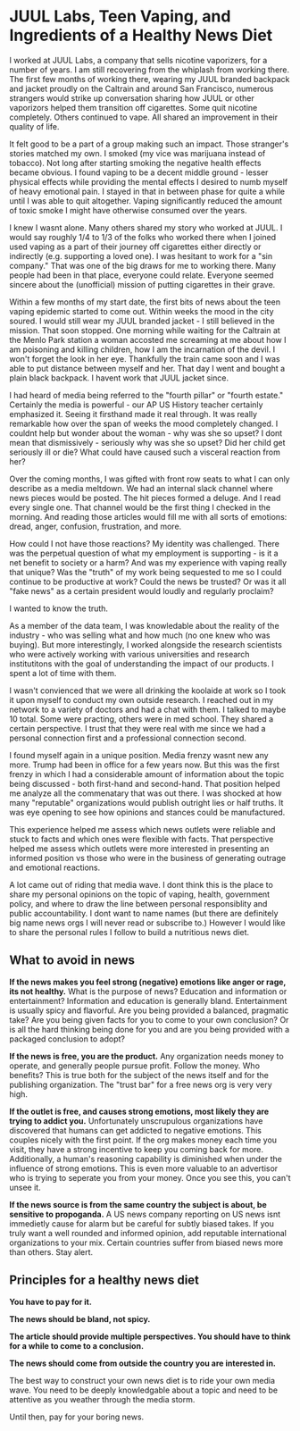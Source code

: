 # JUUL Labs, Teen Vaping, and Ingredients of a Healthy News Diet

I worked at JUUL Labs, a company that sells nicotine vaporizers, for a number of years. I am still recovering from the whiplash from working there. The first few months of working there, wearing my JUUL branded backpack and jacket proudly on the Caltrain and around San Francisco, numerous strangers would strike up conversation sharing how JUUL or other vaporizors helped them transition off cigarettes. Some quit nicotine completely. Others continued to vape. All shared an improvement in their quality of life. 

It felt good to be a part of a group making such an impact. Those stranger's stories matched my own. I smoked (my vice was marijuana instead of tobacco). Not long after starting smoking the negative health effects became obvious. I found vaping to be a decent middle ground - lesser physical effects while providing the mental effects I desired to numb myself of heavy emotional pain. I stayed in that in between phase for quite a while until I was able to quit altogether. Vaping significantly reduced the amount of toxic smoke I might have otherwise consumed over the years. 

I knew I wasnt alone. Many others shared my story who worked at JUUL. I would say roughly 1/4 to 1/3 of the folks who worked there when I joined used vaping as a part of their journey off cigarettes either directly or indirectly (e.g. supporting a loved one). I was hesitant to work for a "sin company." That was one of the big draws for me to working there.  Many people had been in that place, everyone could relate. Everyone seemed sincere about the (unofficial) mission of putting cigarettes in their grave. 

Within a few months of my start date, the first bits of news about the teen vaping epidemic started to come out. Within weeks the mood in the city soured. I would still wear my JUUL branded jacket - I still believed in the mission. That soon stopped. One morning while waiting for the Caltrain at the Menlo Park station a woman accosted me screaming at me about how I am poisoning and killing children, how I am the incarnation of the devil. I won't forget the look in her eye. Thankfully the train came soon and I was able to put distance between myself and her. That day I went and bought a plain black backpack. I havent work that JUUL jacket since. 

I had heard of media being referred to the "fourth pillar" or "fourth estate." Certainly the media is powerful - our AP US History teacher certainly emphasized it. Seeing it firsthand made it real through. It was really remarkable how over the span of weeks the mood completely changed. I couldnt help but wonder about the woman - why was she so upset? I dont mean that dismissively - seriously why was she so upset? Did her child get seriously ill or die? What could have caused such a visceral reaction from her? 

Over the coming months, I was gifted with front row seats to what I can only describe as a media meltdown. We had an internal slack channel where news pieces would be posted. The hit pieces formed a deluge. And I read every single one. That channel would be the first thing I checked in the morning. And reading those articles would fill me with all sorts of emotions: dread, anger, confusion, frustration, and more. 

How could I not have those reactions? My identity was challenged. There was the perpetual question of what my employment is supporting - is it a net benefit to society or a harm? And was my experience with vaping really that unique? Was the "truth" of my work being sequested to me so I could continue to be productive at work? Could the news be trusted? Or was it all "fake news" as a certain president would loudly and regularly proclaim?

I wanted to know the truth. 

As a member of the data team, I was knowledable about the reality of the industry - who was selling what and how much (no one knew who was buying). But more interestingly, I worked alongside the research scientists who were actively working with various universities and research institutitons with the goal of understanding the impact of our products. I spent a lot of time with them. 

I wasn't convienced that we were all drinking the koolaide at work so I took it upon myself to conduct my own outside research. I reached out in my network to a variety of doctors and had a chat with them. I talked to maybe 10 total. Some were practing, others were in med school. They shared a certain perspective. I trust that they were real with me since we had a personal connection first and a professional connection second. 

I found myself again in a unique position. Media frenzy wasnt new any more. Trump had been in office for a few years now. But this was the first frenzy in which I had a considerable amount of information about the topic being discussed - both first-hand and second-hand. That position helped me analyze all the commenatary that was out there. I was shocked at how many "reputable" organizations would publish outright lies or half truths. It was eye opening to see how opinions and stances could be manufactured. 

This experience helped me assess which news outlets were reliable and stuck to facts and which ones were flexible with facts. That perspective helped me assess which outlets were more interested in presenting an informed position vs those who were in the business of generating outrage and emotional reactions. 

A lot came out of riding that media wave. I dont think this is the place to share my personal opinions on the topic of vaping, health, government policy, and where to draw the line between personal responsiblity and public accountability. I dont want to name names (but there are definitely big name news orgs I will never read or subscribe to.) However I would like to share the personal rules I follow to build a nutritious news diet. 

## What to avoid in news

**If the news makes you feel strong (negative) emotions like anger or rage, its not healthy.** What is the purpose of news? Education and information or entertainment? Information and education is generally bland. Entertainment is usually spicy and flavorful. Are you being provided a balanced, pragmatic take? Are you being given facts for you to come to your own conclusion? Or is all the hard thinking being done for you and are you being provided with a packaged conclusion to adopt? 

**If the news is free, you are the product.** Any organization needs money to operate, and generally people pursue profit. Follow the money. Who benefits? This is true both for the subject of the news itself and for the publishing organization. The "trust bar" for a free news org is very very high. 

**If the outlet is free, and causes strong emotions, most likely they are trying to addict you.** Unfortunately unscrupulous organizations have discovered that humans can get addicted to negative emotions. This couples nicely with the first point. If the org makes money each time you visit, they have a strong incentive to keep you coming back for more. Additionally, a human's reasoning capability is diminished when under the influence of strong emotions. This is even more valuable to an advertisor who is trying to seperate you from your money. Once you see this, you can't unsee it. 

**If the news source is from the same country the subject is about, be sensitive to propoganda.** A US news company reporting on US news isnt immedietly cause for alarm but be careful for subtly biased takes. If you truly want a well rounded and informed opinion, add reputable international organizations to your mix. Certain countries suffer from biased news more than others. Stay alert. 

## Principles for a healthy news diet

**You have to pay for it.**

**The news should be bland, not spicy.**

**The article should provide multiple perspectives. You should have to think for a while to come to a conclusion.**

**The news should come from outside the country you are interested in.**


The best way to construct your own news diet is to ride your own media wave. You need to be deeply knowledgable about a topic and need to be attentive as you weather through the media storm.  

Until then, pay for your boring news. 